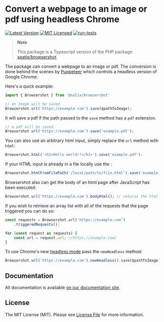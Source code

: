 # Convert a webpage to an image or pdf using headless Chrome

[![Latest Version](https://img.shields.io/github/release/nulix-dev/browsershot.svg?style=flat-square)](https://github.com/nulix-dev/browsershot/releases)
[![MIT Licensed](https://img.shields.io/badge/license-MIT-brightgreen.svg?style=flat-square)](LICENSE.md)
[![run-tests](https://img.shields.io/github/actions/workflow/status/nulix-dev/browsershot/checks.yml?label=tests&style=flat-square)](https://github.com/nulix-dev/browsershot/actions)

> **Note**
>
> This package is a Typescript version of the PHP package [spatie/browsershot](https://github.com/spatie/browsershot).

The package can convert a webpage to an image or pdf. The conversion is done behind the scenes by [Puppeteer](https://github.com/GoogleChrome/puppeteer) which controls a headless version of Google Chrome.

Here's a quick example:

```ts
import { Browsershot } from '@nulix/browsershot'

// an image will be saved
Browsershot.url('https://example.com').save($pathToImage);
```

It will save a pdf if the path passed to the `save` method has a `pdf` extension.

```ts
// a pdf will be saved
Browsershot.url('https://example.com').save('example.pdf');
```

You can also use an arbitrary html input, simply replace the `url` method with `html`:

```ts
Browsershot.html('<h1>Hello world!!</h1>').save('example.pdf');
```

If your HTML input is already in a file locally use the :

```ts
Browsershot.htmlFromFilePath('/local/path/to/file.html').save('example.pdf');
```

Browsershot also can get the body of an html page after JavaScript has been executed:

```ts
Browsershot.url('https://example.com').bodyHtml(); // returns the html of the body
```

If you wish to retrieve an array list with all of the requests that the page triggered you can do so:

```ts
const requests = Browsershot.url('https://example.com')
    .triggeredRequests();

for (const request as requests) {
    const url = request.url; //https://example.com/
}
```

To use Chrome's new [headless mode](https://developers.google.com/web/updates/2017/04/headless-chrome) pass the `newHeadless` method:

```ts
Browsershot.url('https://example.com').newHeadless().save($pathToImage);
```

## Documentation

All documentation is available [on our documentation site](https://example.com).

## License

The MIT License (MIT). Please see [License File](LICENSE.md) for more information.
